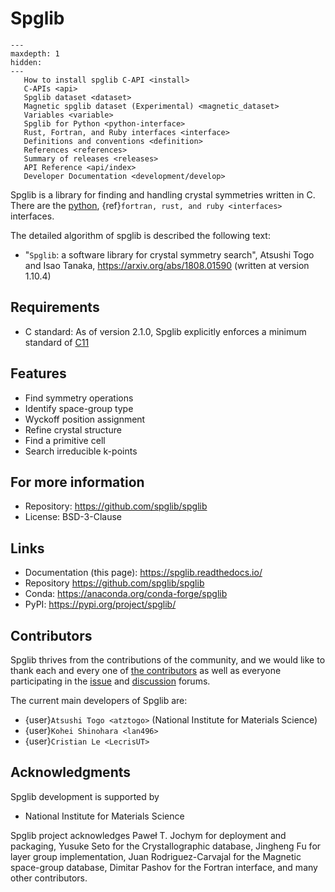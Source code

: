 # Spglib

```{toctree}
---
maxdepth: 1
hidden:
---
   How to install spglib C-API <install>
   C-APIs <api>
   Spglib dataset <dataset>
   Magnetic spglib dataset (Experimental) <magnetic_dataset>
   Variables <variable>
   Spglib for Python <python-interface>
   Rust, Fortran, and Ruby interfaces <interface>
   Definitions and conventions <definition>
   References <references>
   Summary of releases <releases>
   API Reference <api/index>
   Developer Documentation <development/develop>
```

Spglib is a library for finding and handling crystal symmetries
written in C. There are the [python](python-interface.md),
{ref}`fortran, rust, and ruby <interfaces>` interfaces.

The detailed algorithm of spglib is described the following text:

- "$\texttt{Spglib}$: a software library for crystal symmetry search",
  Atsushi Togo and Isao Tanaka,
  <https://arxiv.org/abs/1808.01590> (written at version 1.10.4)

## Requirements

- C standard: As of version 2.1.0, Spglib explicitly enforces a minimum standard of
  [C11](https://en.cppreference.com/w/c/11)

## Features

- Find symmetry operations
- Identify space-group type
- Wyckoff position assignment
- Refine crystal structure
- Find a primitive cell
- Search irreducible k-points

## For more information

- Repository: <https://github.com/spglib/spglib>
- License: BSD-3-Clause

## Links

- Documentation (this page): <https://spglib.readthedocs.io/>
- Repository <https://github.com/spglib/spglib>
- Conda: <https://anaconda.org/conda-forge/spglib>
- PyPI: <https://pypi.org/project/spglib/>

## Contributors

Spglib thrives from the contributions of the community, and we would like to thank each and every one of [the contributors][contributors] as well as everyone participating in the [issue] and [discussion] forums.

The current main developers of Spglib are:

- {user}`Atsushi Togo <atztogo>` (National Institute for Materials Science)
- {user}`Kohei Shinohara <lan496>`
- {user}`Cristian Le <LecrisUT>`

## Acknowledgments

Spglib development is supported by

- National Institute for Materials Science

Spglib project acknowledges Paweł T. Jochym for deployment and packaging, Yusuke
Seto for the Crystallographic database, Jingheng Fu for layer group
implementation, Juan Rodriguez-Carvajal for the Magnetic space-group database,
Dimitar Pashov for the Fortran interface, and many other contributors.

[contributors]: https://github.com/spglib/spglib/graphs/contributors
[discussion]: https://github.com/spglib/spglib/discussions
[issue]: https://github.com/spglib/spglib/issues

